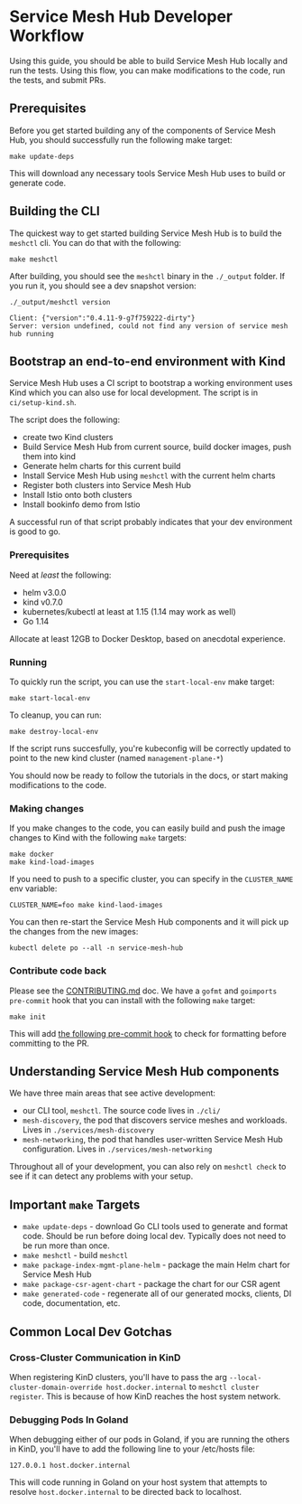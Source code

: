 # Service Mesh Hub Developer Workflow

Using this guide, you should be able to build Service Mesh Hub locally and run the tests. Using this flow, you can make modifications to the code, run the tests, and submit PRs.

## Prerequisites

Before you get started building any of the components of Service Mesh Hub, you should successfully run the following make target:

```shell
make update-deps
```

This will download any necessary tools Service Mesh Hub uses to build or generate code.

## Building the CLI

The quickest way to get started building Service Mesh Hub is to build the `meshctl` cli. You can do that with the following:

```shell
make meshctl
```

After building, you should see the `meshctl` binary in the `./_output` folder. If you run it, you should see a dev snapshot version:

```shell
./_output/meshctl version

Client: {"version":"0.4.11-9-g7f759222-dirty"}
Server: version undefined, could not find any version of service mesh hub running
```

## Bootstrap an end-to-end environment with Kind

Service Mesh Hub uses a CI script to bootstrap a working environment uses Kind which you can also use for local development. The script is in  `ci/setup-kind.sh`. 

The script does the following:

* create two Kind clusters
* Build Service Mesh Hub from current source, build docker images, push them into kind
* Generate helm charts for this current build
* Install Service Mesh Hub using `meshctl` with the current helm charts
* Register both clusters into Service Mesh Hub
* Install Istio onto both clusters
* Install bookinfo demo from Istio

A successful run of that script probably indicates that your dev environment is good to go.

### Prerequisites

Need at *least* the following:

* helm v3.0.0
* kind v0.7.0
* kubernetes/kubectl at least at 1.15 (1.14 may work as well)
* Go 1.14

Allocate at least 12GB to Docker Desktop, based on anecdotal experience.

### Running

To quickly run the script, you can use the `start-local-env` make target:

```shell script
make start-local-env
```

To cleanup, you can run:

```shell script
make destroy-local-env
```


If the script runs succesfully, you're kubeconfig will be correctly updated to point to the new kind cluster (named `management-plane-*`)

You should now be ready to follow the tutorials in the docs, or start making modifications to the code.

### Making changes

If you make changes to the code, you can easily build and push the image changes to Kind with the following `make` targets:

```
make docker
make kind-load-images
```
If you need to push to a specific cluster, you can specify in the `CLUSTER_NAME` env variable:

```shell script
CLUSTER_NAME=foo make kind-laod-images
```

You can then re-start the Service Mesh Hub components and it will pick up the changes from the new images:

```
kubectl delete po --all -n service-mesh-hub
```

### Contribute code back

Please see the [CONTRIBUTING.md](CONTRIBUTING.md) doc.  We have a `gofmt` and `goimports` `pre-commit` hook that you can install with the following `make` target:

```shell script
make init
```

This will add [the following pre-commit hook](./.githooks/pre-commit) to check for formatting before committing to the PR.

## Understanding Service Mesh Hub components

We have three main areas that see active development:

* our CLI tool, `meshctl`. The source code lives in `./cli/`
* `mesh-discovery`, the pod that discovers service meshes and workloads. Lives in `./services/mesh-discovery`
* `mesh-networking`, the pod that handles user-written Service Mesh Hub configuration. Lives in `./services/mesh-networking`

Throughout all of your development, you can also rely on `meshctl check` to see if it can detect any problems with your setup.

## Important `make` Targets

* `make update-deps` - download Go CLI tools used to generate and format code. Should be run before doing local dev.
Typically does not need to be run more than once.
* `make meshctl` - build `meshctl`
* `make package-index-mgmt-plane-helm` - package the main Helm chart for Service Mesh Hub
* `make package-csr-agent-chart` - package the chart for our CSR agent
* `make generated-code` - regenerate all of our generated mocks, clients, DI code, documentation, etc.

## Common Local Dev Gotchas

### Cross-Cluster Communication in KinD

When registering KinD clusters, you'll have to pass the arg `--local-cluster-domain-override host.docker.internal`
to `meshctl cluster register`. This is because of how KinD reaches the host system network.

### Debugging Pods In Goland

When debugging either of our pods in Goland, if you are running the others in KinD, you'll have to add the following
line to your /etc/hosts file:

```
127.0.0.1 host.docker.internal
``` 

This will code running in Goland on your host system that attempts to resolve `host.docker.internal` to be
directed back to localhost.
